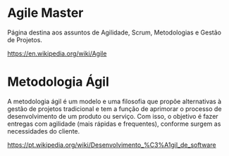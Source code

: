 # Agile Master

Página destina aos assuntos de Agilidade, Scrum, Metodologias e Gestão de Projetos.

https://en.wikipedia.org/wiki/Agile

# Metodologia Ágil 

A metodologia ágil é um modelo e uma filosofia que propõe alternativas à gestão de projetos tradicional e tem a função de aprimorar o processo de desenvolvimento de um produto ou serviço. Com isso, o objetivo é fazer entregas com agilidade (mais rápidas e frequentes), conforme surgem as necessidades do cliente.

https://pt.wikipedia.org/wiki/Desenvolvimento_%C3%A1gil_de_software
